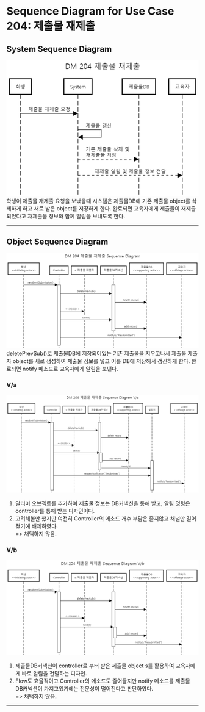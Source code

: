 # Sequence Diagram for Use Case 204: 제출물 재제출

## System Sequence Diagram
![System Sequence Diagram for UC 204](https://github.com/SSSSEN666789/SPAMS/blob/Module2_ssd/System%20Design%20Document/Module2_students/img/DM204%EC%A0%9C%EC%B6%9C%EB%AC%BC%EC%9E%AC%EC%A0%9C%EC%B6%9C%20Sequence%20Diagram.png)
학생이 제출물 재제출 요청을 보냈을때 시스템은 제출물DB에 기존 제출물 object를 삭제하게 하고 새로 받은 object를 저장하게 한다. 완료되면 교육자에게 제출물이 재제출되었다고 재제출물 정보와 함께 알림을 보내도록 한다.

--------
## Object Sequence Diagram
![Object Sequence Diagram for UC 204](https://github.com/SSSSEN666789/SPAMS/blob/Module2_ssd/System%20Design%20Document/Module2_students/img/DM%20204%20%EC%A0%9C%EC%B6%9C%EB%AC%BC%20%EC%9E%AC%EC%A0%9C%EC%B6%9C%20Object%20Sequence%20Diagram.png)
deletePrevSub()로 제출물DB에 저장되어있는 기존 제출물을 지우고나서 제출물 제출자 object를 새로 생성하여 제출물 정보를 넣고 이를 DB에 저장해서 갱신하게 한다. 완료되면 notify 메소드로 교육자에게 알림을 보낸다.


### V/a
![Object Sequence Diagram for UC 204 - Variation a](https://github.com/SSSSEN666789/SPAMS/blob/Module2_ssd/System%20Design%20Document/Module2_students/img/DM%20204%20%EC%A0%9C%EC%B6%9C%EB%AC%BC%20%EC%9E%AC%EC%A0%9C%EC%B6%9C%20Object%20Sequence%20Diagram%20V_a.png)
1. 알리미 오브젝트를 추가하여 제출물 정보는 DB커넥션을 통해 받고, 알림 명령은 controller를 통해 받는 디자인이다.
2. 고려해볼만 했지만 여전히 Controller의 메소드 개수 부담은 줄지않고 채널만 길어졌기에 배제하였다.
<br />=> 채택하지 않음.

### V/b
![Object Sequence Diagram for UC 204 - Variation b](https://github.com/SSSSEN666789/SPAMS/blob/Module2_ssd/System%20Design%20Document/Module2_students/img/DM%20204%20%EC%A0%9C%EC%B6%9C%EB%AC%BC%20%EC%9E%AC%EC%A0%9C%EC%B6%9C%20Object%20Sequence%20Diagram%20V_b.png)
1. 제출물DB커넥션이 controller로 부터 받은 제출물 object s를 활용하여 교육자에게 바로 알림을 전달하는 디자인.
2. Flow도 효율적이고 Controller의 메소드도 줄어들지만 notify 메소드를 제출물 DB커넥션이 가지고있기에는 전문성이 떨어진다고 판단하였다.
<br />=> 채택하지 않음.


--------
